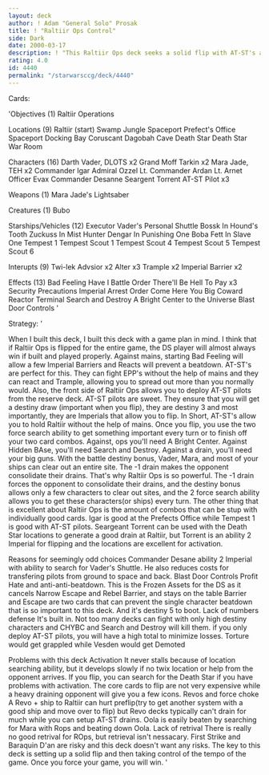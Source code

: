 ```yaml
---
layout: deck
author: ! Adam "General Solo" Prosak
title: ! "Raltiir Ops Control"
side: Dark
date: 2000-03-17
description: ! "This Raltiir Ops deck seeks a solid flip with AT-ST's and then the incredible flip side of ROps to take control of the game with one card hit squads."
rating: 4.0
id: 4440
permalink: "/starwarsccg/deck/4440"
---
```

Cards: 

'Objectives (1)
Raltiir Operations

Locations (9)
Raltiir (start)
Swamp
Jungle
Spaceport Prefect's Office
Spaceport Docking Bay
Coruscant
Dagobah Cave
Death Star
Death Star War Room

Characters (16)
Darth Vader, DLOTS x2
Grand Moff Tarkin x2
Mara Jade, TEH x2
Commander Igar
Admiral Ozzel
Lt. Commander Ardan
Lt. Arnet
Officer Evax
Commander Desanne
Seargent Torrent
AT-ST Pilot x3

Weapons (1)
Mara Jade's Lightsaber

Creatures (1)
Bubo

Starships/Vehicles (12)
Executor
Vader's Personal Shuttle
Bossk In Hound's Tooth
Zuckuss In Mist Hunter
Dengar In Punishing One
Boba Fett In Slave One
Tempest 1
Tempest Scout 1
Tempest Scout 4
Tempest Scout 5
Tempest Scout 6

Interupts (9)
Twi-lek Advsior x2
Alter x3
Trample x2
Imperial Barrier x2

Effects (13)
Bad Feeling Have I
Battle Order
There'll Be Hell To Pay x3
Security Precautions
Imperial Arrest Order
Come Here You Big Coward
Reactor Terminal
Search and Destroy
A Bright Center to the Universe
Blast Door Controls '

Strategy: '

When I built this deck, I built this deck with a game plan in mind.  I think that if Raltiir Ops is flipped for the entire game, the DS player will almost always win if built and played properly.  Against mains, starting Bad Feeling will allow a few Imperial Barriers and Reacts will prevent a beatdown.  AT-ST's are perfect for this.  They can fight EPP's without the help of mains and they can react and Trample, allowing you to spread out more than you normally would.  Also, the front side of Raltiir Ops allows you to deploy AT-ST pilots from the reserve deck.  AT-ST pilots are sweet.  They ensure that you will get a destiny draw (important when you flip), they are destiny 3 and most importantly, they are Imperials that allow you to flip.  In Short, AT-ST's allow you to hold Raltiir without the help of mains.	Once you flip, you use the two force search ability to get something important every turn or to finish off your two card combos.  Against, ops you'll need A Bright Center.  Against Hidden BAse, you'll need Search and Destroy.  Against a drain, you'll need your big guns.  With the battle destiny bonus, Vader, Mara, and most of your ships can clear out an entire site.  The -1 drain makes the opponent consolidate their drains.	That's why Raltiir Ops is so powerful.  The -1 drain forces the opponent to consolidate their drains, and the destiny bonus allows only a few characters to clear out sites, and the 2 force search ability allows you to get these characters(or ships) every turn.  The other thing that is excellent about Raltiir Ops is the amount of combos that can be stup with individually good cards.  Igar is good at the Prefects Office while Tempest 1 is good with AT-ST pilots.  Seargeant Torrent can be used with the Death Star locations to generate a good drain at Raltiir, but Torrent is an ability 2 Imperial for flipping and the locations are excellent for activation.

Reasons for seemingly odd choices
Commander Desane ability 2 Imperial with ability to search for Vader's Shuttle.  He also reduces costs for transfering pilots from ground to space and back.
Blast Door Controls Profit Hate and anti-anti-beatdown.  This is the Frozen Assets for the DS as it cancels Narrow Escape and Rebel Barrier, and stays on the table  Barrier and Escape are two cards that can prevent the single character beatdown that is so important to this deck.  And it's destiny 5 to boot.
Lack of numbers defense It's built in.  Not too many decks can fight with only high destiny characters and CHYBC and Search and Destroy will kill them.  if you only deploy AT-ST pilots, you will have a high total to minimize losses. Torture would get grappled while Vesden would get Demoted

Problems with this deck
Activation It never stalls because of location searching ability, but it develops slowly if no twix location or help from the opponent arrives.  If you flip, you can search for the Death Star if you have problems with activation.	The core cards to flip are not very expensive while a heavy draining opponent will give you a few icons.
Revos and force choke A Revo + ship to Raltiir can hurt preflip(try to get another system with a good ship and move over to flip) but Revo decks typically can't drain for much while you can setup AT-ST drains.  Oola is easily beaten by searching for Mara with Rops and beating down Oola.
Lack of retrival There is really no good retrival for ROps, but retrieval isn't nessacary.  First Strike and Baraquin D'an are risky and this deck doesn't want any risks.
The key to this deck is setting up a solid flip and then taking control of the tempo of the game.  Once you force your game, you will win. '
